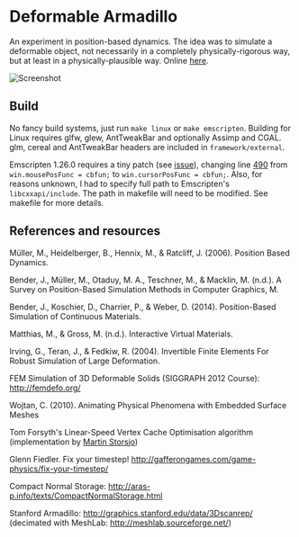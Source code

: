 Deformable Armadillo
====================

An experiment in position-based dynamics. The idea was to simulate a deformable object, not necessarily in a completely
physically-rigorous way, but at least in a physically-plausible way. Online [here](http://matejd.github.io/DeformableArmadillo/bin/emscripten/DeformableArmadillo.html).

![Screenshot](http://matejd.github.io/DeformableArmadillo/docs/armadillo-screenshot1.png)


Build
-----

No fancy build systems, just run `make linux` or `make emscripten`.
Building for Linux requires glfw, glew, AntTweakBar and optionally Assimp and CGAL.
glm, cereal and AntTweakBar headers are included in `framework/external`.

Emscripten 1.26.0 requires a tiny patch (see [issue](https://github.com/kripken/emscripten/issues/2949)),
changing line [490](https://github.com/kripken/emscripten/blob/master/src/library_glfw.js#L490) from
`win.mousePosFunc = cbfun;` to `win.cursorPosFunc = cbfun;`. Also, for reasons unknown, I had
to specify full path to Emscripten's `libcxxapi/include`. The path in makefile will need to be modified.
See makefile for more details.


References and resources
------------------------

Müller, M., Heidelberger, B., Hennix, M., & Ratcliff, J. (2006). Position Based Dynamics.

Bender, J., Müller, M., Otaduy, M. A., Teschner, M., & Macklin, M. (n.d.). A Survey on Position-Based Simulation Methods in Computer Graphics, M.

Bender, J., Koschier, D., Charrier, P., & Weber, D. (2014). Position-Based Simulation of Continuous Materials.

Matthias, M., & Gross, M. (n.d.). Interactive Virtual Materials.

Irving, G., Teran, J., & Fedkiw, R. (2004). Invertible Finite Elements For Robust Simulation of Large Deformation.

FEM Simulation of 3D Deformable Solids (SIGGRAPH 2012 Course): http://femdefo.org/

Wojtan, C. (2010). Animating Physical Phenomena with Embedded Surface Meshes

Tom Forsyth's Linear-Speed Vertex Cache Optimisation algorithm (implementation by [Martin Storsjo](https://github.com/vivkin/forsyth))

Glenn Fiedler. Fix your timestep! http://gafferongames.com/game-physics/fix-your-timestep/

Compact Normal Storage: http://aras-p.info/texts/CompactNormalStorage.html

Stanford Armadillo: http://graphics.stanford.edu/data/3Dscanrep/
(decimated with MeshLab: http://meshlab.sourceforge.net/)
